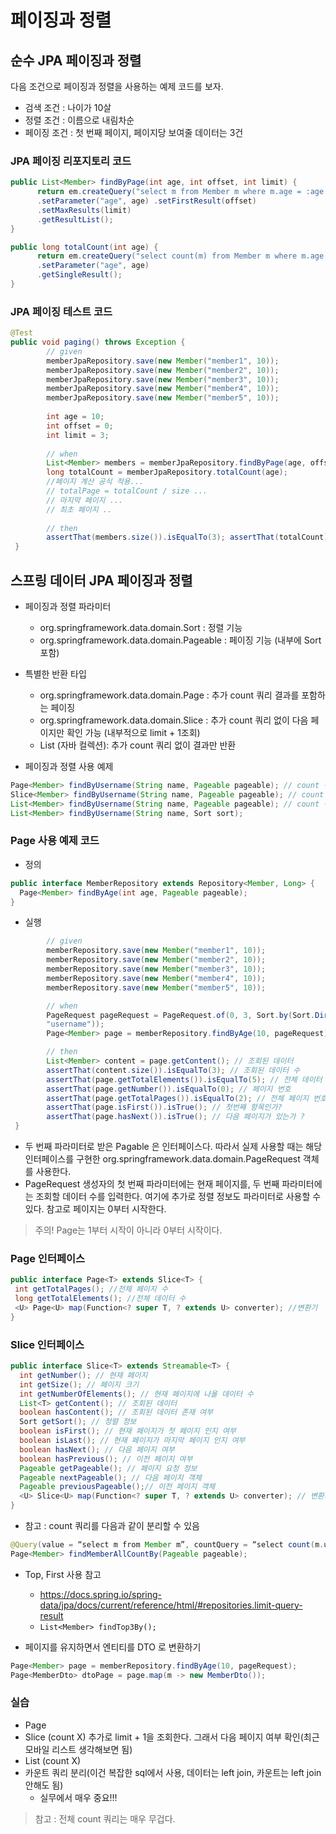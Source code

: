 # 페이징과 정렬

## 순수 JPA 페이징과 정렬

다음 조건으로 페이징과 정렬을 사용하는 예제 코드를 보자.

- 검색 조건 : 나이가 10살
- 정렬 조건 : 이름으로 내림차순
- 페이징 조건 : 첫 번째 페이지, 페이지당 보여줄 데이터는 3건

### JPA 페이징 리포지토리 코드

```java
public List<Member> findByPage(int age, int offset, int limit) {
      return em.createQuery("select m from Member m where m.age = :age order by m.username desc")
      .setParameter("age", age) .setFirstResult(offset)
      .setMaxResults(limit)
      .getResultList();
}

public long totalCount(int age) {
      return em.createQuery("select count(m) from Member m where m.age = :age", Long.class)
      .setParameter("age", age)
      .getSingleResult();
}
```

### JPA 페이징 테스트 코드

```java
@Test
public void paging() throws Exception {
        // given
        memberJpaRepository.save(new Member("member1", 10));
        memberJpaRepository.save(new Member("member2", 10));
        memberJpaRepository.save(new Member("member3", 10));
        memberJpaRepository.save(new Member("member4", 10));
        memberJpaRepository.save(new Member("member5", 10));
        
        int age = 10;
        int offset = 0;
        int limit = 3;
        
        // when
        List<Member> members = memberJpaRepository.findByPage(age, offset, limit);
        long totalCount = memberJpaRepository.totalCount(age);
        //페이지 계산 공식 적용...
        // totalPage = totalCount / size ...
        // 마지막 페이지 ...
        // 최초 페이지 ..
        
        // then
        assertThat(members.size()).isEqualTo(3); assertThat(totalCount).isEqualTo(5);
 }
 ```
 
## 스프링 데이터 JPA 페이징과 정렬
 
- 페이징과 정렬 파라미터
  - org.springframework.data.domain.Sort : 정렬 기능
  - org.springframework.data.domain.Pageable : 페이징 기능 (내부에 Sort 포함)
- 특별한 반환 타입
  - org.springframework.data.domain.Page : 추가 count 쿼리 결과를 포함하는 페이징
  - org.springframework.data.domain.Slice : 추가 count 쿼리 없이 다음 페이지만 확인 가능 (내부적으로 limit + 1조회)
  - List (자바 컬렉션): 추가 count 쿼리 없이 결과만 반환

- 페이징과 정렬 사용 예제

```java
Page<Member> findByUsername(String name, Pageable pageable); // count 쿼리 사용
Slice<Member> findByUsername(String name, Pageable pageable); // count 쿼리 사용 안함
List<Member> findByUsername(String name, Pageable pageable); // count 쿼리 사용 안함
List<Member> findByUsername(String name, Sort sort);
```

### Page 사용 예제 코드

- 정의

```java
public interface MemberRepository extends Repository<Member, Long> { 
  Page<Member> findByAge(int age, Pageable pageable);
}
```

- 실행

```java
        // given
        memberRepository.save(new Member("member1", 10));
        memberRepository.save(new Member("member2", 10));
        memberRepository.save(new Member("member3", 10));
        memberRepository.save(new Member("member4", 10));
        memberRepository.save(new Member("member5", 10));

        // when
        PageRequest pageRequest = PageRequest.of(0, 3, Sort.by(Sort.Direction.DESC,
        "username"));
        Page<Member> page = memberRepository.findByAge(10, pageRequest);

        // then
        List<Member> content = page.getContent(); // 조회된 데이터
        assertThat(content.size()).isEqualTo(3); // 조회된 데이터 수
        assertThat(page.getTotalElements()).isEqualTo(5); // 전체 데이터 수
        assertThat(page.getNumber()).isEqualTo(0); // 페이지 번호
        assertThat(page.getTotalPages()).isEqualTo(2); // 전체 페이지 번호
        assertThat(page.isFirst()).isTrue(); // 첫번째 항목인가?
        assertThat(page.hasNext()).isTrue(); // 다음 페이지가 있는가 ?
 }
 ```
 
- 두 번째 파라미터로 받은 Pagable 은 인터페이스다. 따라서 실제 사용할 때는 해당 인터페이스를 구현한 org.springframework.data.domain.PageRequest 객체를 사용한다. 
- PageRequest 생성자의 첫 번째 파라미터에는 현재 페이지를, 두 번째 파라미터에는 조회할 데이터 수를 입력한다. 여기에 추가로 정렬 정보도 파라미터로 사용할 수 있다. 참고로 페이지는 0부터 시작한다.

> 주의! Page는 1부터 시작이 아니라 0부터 시작이다.

### Page 인터페이스

```java
public interface Page<T> extends Slice<T> {
 int getTotalPages(); //전체 페이지 수
 long getTotalElements(); //전체 데이터 수
 <U> Page<U> map(Function<? super T, ? extends U> converter); //변환기
}
```

### Slice 인터페이스

```java
public interface Slice<T> extends Streamable<T> {
  int getNumber(); // 현재 페이지
  int getSize(); // 페이지 크기
  int getNumberOfElements(); // 현재 페이지에 나올 데이터 수
  List<T> getContent(); // 조회된 데이터
  boolean hasContent(); // 조회된 데이터 존재 여부
  Sort getSort(); // 정렬 정보
  boolean isFirst(); // 현재 페이지가 첫 페이지 인지 여부
  boolean isLast(); // 현재 페이지가 마지막 페이지 인지 여부
  boolean hasNext(); // 다음 페이지 여부
  boolean hasPrevious(); // 이전 페이지 여부
  Pageable getPageable(); // 페이지 요청 정보
  Pageable nextPageable(); // 다음 페이지 객체
  Pageable previousPageable();// 이전 페이지 객체
  <U> Slice<U> map(Function<? super T, ? extends U> converter); // 변환기
}
```

- 참고 : count 쿼리를 다음과 같이 분리할 수 있음

```java
@Query(value = “select m from Member m”, countQuery = “select count(m.username) from Member m”)
Page<Member> findMemberAllCountBy(Pageable pageable);
```

- Top, First 사용 참고
  - https://docs.spring.io/spring-data/jpa/docs/current/reference/html/#repositories.limit-query-result
  - `List<Member> findTop3By();`

- 페이지를 유지하면서 엔티티를 DTO 로 변환하기

```java
Page<Member> page = memberRepository.findByAge(10, pageRequest);
Page<MemberDto> dtoPage = page.map(m -> new MemberDto());
```

### 실습

- Page
- Slice (count X) 추가로 limit + 1을 조회한다. 그래서 다음 페이지 여부 확인(최근 모바일 리스트 생각해보면 됨)
- List (count X)
- 카운트 쿼리 분리(이건 복잡한 sql에서 사용, 데이터는 left join, 카운트는 left join 안해도 됨)
  - 실무에서 매우 중요!!!

> 참고 : 전체 count 쿼리는 매우 무겁다.


